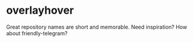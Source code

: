 # overlayhover
Great repository names are short and memorable. Need inspiration? How about friendly-telegram? 
